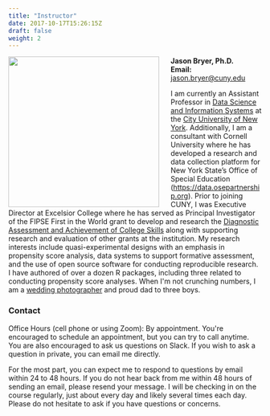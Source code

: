 ```yaml
---
title: "Instructor"
date: 2017-10-17T15:26:15Z
draft: false
weight: 2
---
```


<img src='/images/Headshot_Cartoon.jpg' width='300' align='left' style = 'padding-right: 20px' />

**Jason Bryer, Ph.D.**  
**Email:** [jason.bryer@cuny.edu](mailto:jason.bryer@cuny.edu)  

I am currently an Assistant Professor in [Data Science and Information Systems](https://sps.cuny.edu/academics/graduate/master-science-data-science-ms) at the [City University of New York](https://sps.cuny.edu). Additionally, I am a consultant with Cornell University where he has developed a research and data collection platform for New York State’s Office of Special Education (https://data.osepartnership.org). Prior to joining CUNY, I was Executive Director at Excelsior College where he has served as Principal Investigator of the FIPSE First in the World grant to develop and research the [Diagnostic Assessment and Achievement of College Skills](https://daacs.net) along with supporting research and evaluation of other grants at the institution. My research interests include quasi-experimental designs with an emphasis in propensity score analysis, data systems to support formative assessment, and the use of open source software for conducting reproducible research. I have authored of over a dozen R packages, including three related to conducting propensity score analyses. When I'm not crunching numbers, I am a [wedding photographer](http://bryerphotography.com/) and proud dad to three boys.

### Contact

Office Hours (cell phone or using Zoom): By appointment. You're encouraged to schedule an appointment, but you can try to call anytime. You are also encouraged to ask us questions on Slack. If you wish to ask a question in private, you can email me directly.

For the most part, you can expect me to respond to questions by email within 24 to 48 hours. If you do not hear back from me within 48 hours of sending an email, please resend your message. I will be checking in on the course regularly, just about every day and likely several times each day. Please do not hesitate to ask if you have questions or concerns.


